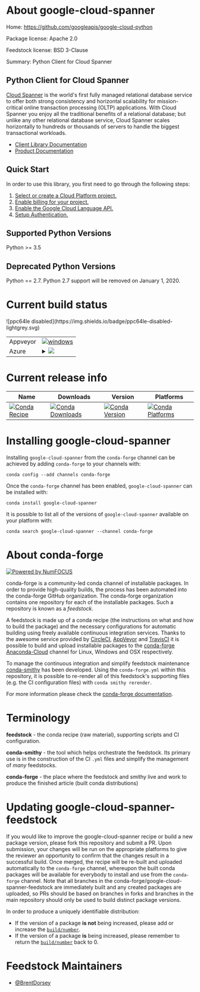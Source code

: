 About google-cloud-spanner
==========================

Home: https://github.com/googleapis/google-cloud-python

Package license: Apache 2.0

Feedstock license: BSD 3-Clause

Summary: Python Client for Cloud Spanner

Python Client for Cloud Spanner
-------------------------

[Cloud Spanner]() is the world's first fully managed relational database service
to offer both strong consistency and horizontal scalability for
mission-critical online transaction processing (OLTP) applications. With Cloud
Spanner you enjoy all the traditional benefits of a relational database; but
unlike any other relational database service, Cloud Spanner scales horizontally
to hundreds or thousands of servers to handle the biggest transactional
workloads.

- [Client Library Documentation](https://googleapis.github.io/google-cloud-python/latest/spanner/index.html)
- [Product Documentation](https://cloud.google.com/spanner/docs)

Quick Start
-----------

In order to use this library, you first need to go through the following steps:

1. [Select or create a Cloud Platform project.](https://console.cloud.google.com/project)
2. [Enable billing for your project.](https://cloud.google.com/billing/docs/how-to/modify-project#enable_billing_for_a_project)
3. [Enable the Google Cloud Language API.](https://cloud.google.com/natural-language)
4. [Setup Authentication.](https://googleapis.github.io/google-cloud-python/latest/core/auth.html)

Supported Python Versions
-----------
Python >= 3.5

Deprecated Python Versions
-----------
Python == 2.7. Python 2.7 support will be removed on January 1, 2020.


Current build status
====================


<table><tr>
    <td>Appveyor</td>
    <td>
      <a href="https://ci.appveyor.com/project/conda-forge/google-cloud-spanner-feedstock/branch/master">
        <img alt="windows" src="https://img.shields.io/appveyor/ci/conda-forge/google-cloud-spanner-feedstock/master.svg?label=Windows">
      </a>
    </td>
  </tr>
    
  <tr>
    <td>Azure</td>
    <td>
      <details>
        <summary>
          <a href="https://dev.azure.com/conda-forge/feedstock-builds/_build/latest?definitionId=6610&branchName=master">
            <img src="https://dev.azure.com/conda-forge/feedstock-builds/_apis/build/status/google-cloud-spanner-feedstock?branchName=master">
          </a>
        </summary>
        <table>
          <thead><tr><th>Variant</th><th>Status</th></tr></thead>
          <tbody><tr>
              <td>linux_python2.7</td>
              <td>
                <a href="https://dev.azure.com/conda-forge/feedstock-builds/_build/latest?definitionId=6610&branchName=master">
                  <img src="https://dev.azure.com/conda-forge/feedstock-builds/_apis/build/status/google-cloud-spanner-feedstock?branchName=master&jobName=linux&configuration=linux_python2.7" alt="variant">
                </a>
              </td>
            </tr><tr>
              <td>linux_python3.6</td>
              <td>
                <a href="https://dev.azure.com/conda-forge/feedstock-builds/_build/latest?definitionId=6610&branchName=master">
                  <img src="https://dev.azure.com/conda-forge/feedstock-builds/_apis/build/status/google-cloud-spanner-feedstock?branchName=master&jobName=linux&configuration=linux_python3.6" alt="variant">
                </a>
              </td>
            </tr><tr>
              <td>linux_python3.7</td>
              <td>
                <a href="https://dev.azure.com/conda-forge/feedstock-builds/_build/latest?definitionId=6610&branchName=master">
                  <img src="https://dev.azure.com/conda-forge/feedstock-builds/_apis/build/status/google-cloud-spanner-feedstock?branchName=master&jobName=linux&configuration=linux_python3.7" alt="variant">
                </a>
              </td>
            </tr><tr>
              <td>osx_python2.7</td>
              <td>
                <a href="https://dev.azure.com/conda-forge/feedstock-builds/_build/latest?definitionId=6610&branchName=master">
                  <img src="https://dev.azure.com/conda-forge/feedstock-builds/_apis/build/status/google-cloud-spanner-feedstock?branchName=master&jobName=osx&configuration=osx_python2.7" alt="variant">
                </a>
              </td>
            </tr><tr>
              <td>osx_python3.6</td>
              <td>
                <a href="https://dev.azure.com/conda-forge/feedstock-builds/_build/latest?definitionId=6610&branchName=master">
                  <img src="https://dev.azure.com/conda-forge/feedstock-builds/_apis/build/status/google-cloud-spanner-feedstock?branchName=master&jobName=osx&configuration=osx_python3.6" alt="variant">
                </a>
              </td>
            </tr><tr>
              <td>osx_python3.7</td>
              <td>
                <a href="https://dev.azure.com/conda-forge/feedstock-builds/_build/latest?definitionId=6610&branchName=master">
                  <img src="https://dev.azure.com/conda-forge/feedstock-builds/_apis/build/status/google-cloud-spanner-feedstock?branchName=master&jobName=osx&configuration=osx_python3.7" alt="variant">
                </a>
              </td>
            </tr><tr>
              <td>win_python3.6vc14</td>
              <td>
                <a href="https://dev.azure.com/conda-forge/feedstock-builds/_build/latest?definitionId=6610&branchName=master">
                  <img src="https://dev.azure.com/conda-forge/feedstock-builds/_apis/build/status/google-cloud-spanner-feedstock?branchName=master&jobName=win&configuration=win_python3.6vc14" alt="variant">
                </a>
              </td>
            </tr><tr>
              <td>win_python3.7vc14</td>
              <td>
                <a href="https://dev.azure.com/conda-forge/feedstock-builds/_build/latest?definitionId=6610&branchName=master">
                  <img src="https://dev.azure.com/conda-forge/feedstock-builds/_apis/build/status/google-cloud-spanner-feedstock?branchName=master&jobName=win&configuration=win_python3.7vc14" alt="variant">
                </a>
              </td>
            </tr>
          </tbody>
        </table>
      </details>
    </td>
  </tr>
![ppc64le disabled](https://img.shields.io/badge/ppc64le-disabled-lightgrey.svg)
</table>

Current release info
====================

| Name | Downloads | Version | Platforms |
| --- | --- | --- | --- |
| [![Conda Recipe](https://img.shields.io/badge/recipe-google--cloud--spanner-green.svg)](https://anaconda.org/conda-forge/google-cloud-spanner) | [![Conda Downloads](https://img.shields.io/conda/dn/conda-forge/google-cloud-spanner.svg)](https://anaconda.org/conda-forge/google-cloud-spanner) | [![Conda Version](https://img.shields.io/conda/vn/conda-forge/google-cloud-spanner.svg)](https://anaconda.org/conda-forge/google-cloud-spanner) | [![Conda Platforms](https://img.shields.io/conda/pn/conda-forge/google-cloud-spanner.svg)](https://anaconda.org/conda-forge/google-cloud-spanner) |

Installing google-cloud-spanner
===============================

Installing `google-cloud-spanner` from the `conda-forge` channel can be achieved by adding `conda-forge` to your channels with:

```
conda config --add channels conda-forge
```

Once the `conda-forge` channel has been enabled, `google-cloud-spanner` can be installed with:

```
conda install google-cloud-spanner
```

It is possible to list all of the versions of `google-cloud-spanner` available on your platform with:

```
conda search google-cloud-spanner --channel conda-forge
```


About conda-forge
=================

[![Powered by NumFOCUS](https://img.shields.io/badge/powered%20by-NumFOCUS-orange.svg?style=flat&colorA=E1523D&colorB=007D8A)](http://numfocus.org)

conda-forge is a community-led conda channel of installable packages.
In order to provide high-quality builds, the process has been automated into the
conda-forge GitHub organization. The conda-forge organization contains one repository
for each of the installable packages. Such a repository is known as a *feedstock*.

A feedstock is made up of a conda recipe (the instructions on what and how to build
the package) and the necessary configurations for automatic building using freely
available continuous integration services. Thanks to the awesome service provided by
[CircleCI](https://circleci.com/), [AppVeyor](https://www.appveyor.com/)
and [TravisCI](https://travis-ci.org/) it is possible to build and upload installable
packages to the [conda-forge](https://anaconda.org/conda-forge)
[Anaconda-Cloud](https://anaconda.org/) channel for Linux, Windows and OSX respectively.

To manage the continuous integration and simplify feedstock maintenance
[conda-smithy](https://github.com/conda-forge/conda-smithy) has been developed.
Using the ``conda-forge.yml`` within this repository, it is possible to re-render all of
this feedstock's supporting files (e.g. the CI configuration files) with ``conda smithy rerender``.

For more information please check the [conda-forge documentation](https://conda-forge.org/docs/).

Terminology
===========

**feedstock** - the conda recipe (raw material), supporting scripts and CI configuration.

**conda-smithy** - the tool which helps orchestrate the feedstock.
                   Its primary use is in the construction of the CI ``.yml`` files
                   and simplify the management of *many* feedstocks.

**conda-forge** - the place where the feedstock and smithy live and work to
                  produce the finished article (built conda distributions)


Updating google-cloud-spanner-feedstock
=======================================

If you would like to improve the google-cloud-spanner recipe or build a new
package version, please fork this repository and submit a PR. Upon submission,
your changes will be run on the appropriate platforms to give the reviewer an
opportunity to confirm that the changes result in a successful build. Once
merged, the recipe will be re-built and uploaded automatically to the
`conda-forge` channel, whereupon the built conda packages will be available for
everybody to install and use from the `conda-forge` channel.
Note that all branches in the conda-forge/google-cloud-spanner-feedstock are
immediately built and any created packages are uploaded, so PRs should be based
on branches in forks and branches in the main repository should only be used to
build distinct package versions.

In order to produce a uniquely identifiable distribution:
 * If the version of a package **is not** being increased, please add or increase
   the [``build/number``](https://conda.io/docs/user-guide/tasks/build-packages/define-metadata.html#build-number-and-string).
 * If the version of a package **is** being increased, please remember to return
   the [``build/number``](https://conda.io/docs/user-guide/tasks/build-packages/define-metadata.html#build-number-and-string)
   back to 0.

Feedstock Maintainers
=====================

* [@BrentDorsey](https://github.com/BrentDorsey/)

